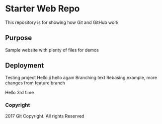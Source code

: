 # Starter Web Repo

This repository is for showing how Git and GitHub work

## Purpose

Sample website with plenty of files for demos

## Deployment

Testing project
Hello ji
hello again
Branching text
Rebasing example, more changes from feature branch

Hello 3rd time

### Copyright
2017 Git Copyright. All rights Reserved